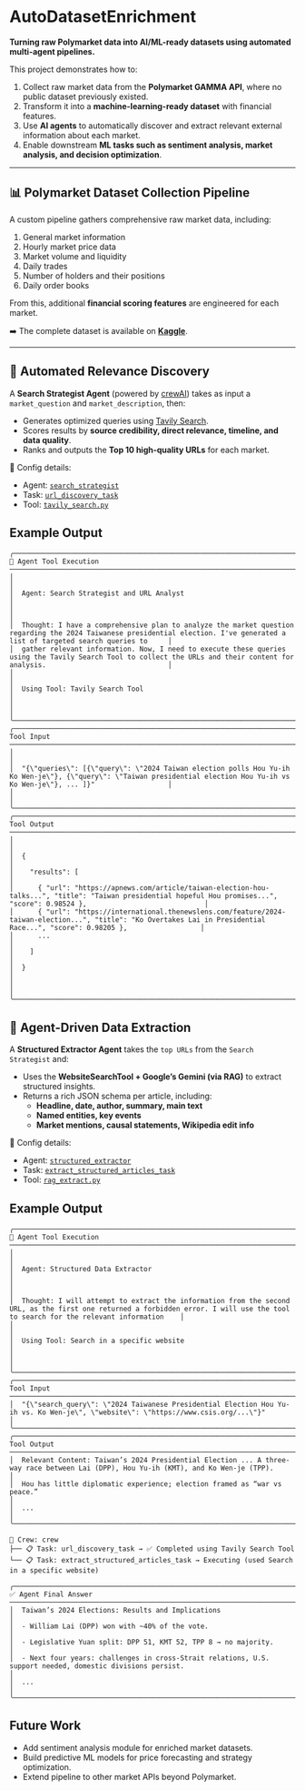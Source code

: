 # AutoDatasetEnrichment 

**Turning raw Polymarket data into AI/ML-ready datasets using automated multi-agent pipelines.**  

This project demonstrates how to:  
1. Collect raw market data from the **Polymarket GAMMA API**, where no public dataset previously existed.  
2. Transform it into a **machine-learning-ready dataset** with financial features.  
3. Use **AI agents** to automatically discover and extract relevant external information about each market.  
4. Enable downstream **ML tasks such as sentiment analysis, market analysis, and decision optimization**.  

---

## 📊 Polymarket Dataset Collection Pipeline  

A custom pipeline gathers comprehensive raw market data, including:  

1. General market information  
2. Hourly market price data  
3. Market volume and liquidity  
4. Daily trades  
5. Number of holders and their positions  
6. Daily order books  

From this, additional **financial scoring features** are engineered for each market.  

➡️ The complete dataset is available on **[Kaggle](https://www.kaggle.com/datasets/sandeepkumarfromin/full-market-data-from-polymarket/data)**.  

---

## 🔎 Automated Relevance Discovery  

A **Search Strategist Agent** (powered by [crewAI](https://github.com/crewAIInc/crewAI)) takes as input a `market_question` and `market_description`, then:  

- Generates optimized queries using [Tavily Search](https://github.com/tavily-ai/tavily-python).  
- Scores results by **source credibility, direct relevance, timeline, and data quality**.  
- Ranks and outputs the **Top 10 high-quality URLs** for each market.  

📌 Config details:  
- Agent: [`search_strategist`](src/auto_dataset_enrichment/config/agents.yaml)  
- Task: [`url_discovery_task`](src/auto_dataset_enrichment/config/tasks.yaml)  
- Tool: [`tavily_search.py`](src/auto_dataset_enrichment/tools/tavily_search.py)  
   
## Example Output

```text
╭──────────────────────────────────────────────────────────────────────────── 🔧 Agent Tool Execution ─────────────────────────────────────────────────────────────────────────────╮
│                                                                                                                                                                                  │
│  Agent: Search Strategist and URL Analyst                                                                                                                                        │
│                                                                                                                                                                                  │
│  Thought: I have a comprehensive plan to analyze the market question regarding the 2024 Taiwanese presidential election. I've generated a list of targeted search queries to     │
│  gather relevant information. Now, I need to execute these queries using the Tavily Search Tool to collect the URLs and their content for analysis.                              │
│                                                                                                                                                                                  │
│  Using Tool: Tavily Search Tool                                                                                                                                                  │
│                                                                                                                                                                                  │
╰──────────────────────────────────────────────────────────────────────────────────────────────────────────────────────────────────────────────────────────────────────────────────╯
╭─────────────────────────────────────────────────────────────────────────────────── Tool Input ───────────────────────────────────────────────────────────────────────────────────╮
│                                                                                                                                                                                  │
│  "{\"queries\": [{\"query\": \"2024 Taiwan election polls Hou Yu-ih Ko Wen-je\"}, {\"query\": \"Taiwan presidential election Hou Yu-ih vs Ko Wen-je\"}, ... ]}"                  │
│                                                                                                                                                                                  │
╰──────────────────────────────────────────────────────────────────────────────────────────────────────────────────────────────────────────────────────────────────────────────────╯
╭────────────────────────────────────────────────────────────────────────────────── Tool Output ───────────────────────────────────────────────────────────────────────────────────╮
│                                                                                                                                                                                  │
│  {                                                                                                                                                                               │
│    "results": [                                                                                                                                                                  │
│      { "url": "https://apnews.com/article/taiwan-election-hou-talks...", "title": "Taiwan presidential hopeful Hou promises...", "score": 0.98524 },                             │
│      { "url": "https://international.thenewslens.com/feature/2024-taiwan-election...", "title": "Ko Overtakes Lai in Presidential Race...", "score": 0.98205 },                  │
│      ...                                                                                                                                                                         │
│    ]                                                                                                                                                                             │
│  }                                                                                                                                                                               │
│                                                                                                                                                                                  │
╰──────────────────────────────────────────────────────────────────────────────────────────────────────────────────────────────────────────────────────────────────────────────────╯

```
## 📑 Agent-Driven Data Extraction
A **Structured Extractor Agent** takes the `top URLs` from the `Search Strategist` and:

- Uses the **WebsiteSearchTool + Google’s Gemini (via RAG)** to extract structured insights.  
- Returns a rich JSON schema per article, including:
    - **Headline, date, author, summary, main text**
    - **Named entities, key events**
    - **Market mentions, causal statements, Wikipedia edit info**  
 

📌 Config details:  
- Agent: [`structured_extractor`](src/auto_dataset_enrichment/config/agents.yaml)  
- Task: [`extract_structured_articles_task`](src/auto_dataset_enrichment/config/tasks.yaml)  
- Tool: [`rag_extract.py`](src/auto_dataset_enrichment/tools/tavily_search.py)  

## Example Output

```text
╭────────────────────────────────────────────────────────────────────────────── 🔧 Agent Tool Execution ──────────────────────────────────────────────────────────────────────────────╮
│                                                                                                                                                                                     │
│  Agent: Structured Data Extractor                                                                                                                                                   │
│                                                                                                                                                                                     │
│  Thought: I will attempt to extract the information from the second URL, as the first one returned a forbidden error. I will use the tool to search for the relevant information    │
│                                                                                                                                                                                     │
│  Using Tool: Search in a specific website                                                                                                                                           │
│                                                                                                                                                                                     │
╰─────────────────────────────────────────────────────────────────────────────────────────────────────────────────────────────────────────────────────────────────────────────────────╯
╭──────────────────────────────────────────────────────────────────────────────────── Tool Input ─────────────────────────────────────────────────────────────────────────────────────╮
│  "{\"search_query\": \"2024 Taiwanese Presidential Election Hou Yu-ih vs. Ko Wen-je\", \"website\": \"https://www.csis.org/...\"}"                                                  │
╰─────────────────────────────────────────────────────────────────────────────────────────────────────────────────────────────────────────────────────────────────────────────────────╯
╭──────────────────────────────────────────────────────────────────────────────────── Tool Output ────────────────────────────────────────────────────────────────────────────────────╮
│  Relevant Content: Taiwan’s 2024 Presidential Election ... A three-way race between Lai (DPP), Hou Yu-ih (KMT), and Ko Wen-je (TPP).                                                │
│  Hou has little diplomatic experience; election framed as “war vs peace.”                                                                                                           │
│  ...                                                                                                                                                                                │
╰─────────────────────────────────────────────────────────────────────────────────────────────────────────────────────────────────────────────────────────────────────────────────────╯

🚀 Crew: crew
├── 📋 Task: url_discovery_task → ✅ Completed using Tavily Search Tool
└── 📋 Task: extract_structured_articles_task → Executing (used Search in a specific website)

╭───────────────────────────────────────────────────────────────────────────── ✅ Agent Final Answer ────────────────────────────────────────────────────────────────────────────────╮
│  Taiwan’s 2024 Elections: Results and Implications                                                                                                                                 │
│  - William Lai (DPP) won with ~40% of the vote.                                                                                                                                    │
│  - Legislative Yuan split: DPP 51, KMT 52, TPP 8 → no majority.                                                                                                                    │
│  - Next four years: challenges in cross-Strait relations, U.S. support needed, domestic divisions persist.                                                                         │
│  ...                                                                                                                                                                               │
╰────────────────────────────────────────────────────────────────────────────────────────────────────────────────────────────────────────────────────────────────────────────────────╯
```

## Future Work

- Add sentiment analysis module for enriched market datasets.
- Build predictive ML models for price forecasting and strategy optimization.
- Extend pipeline to other market APIs beyond Polymarket.









